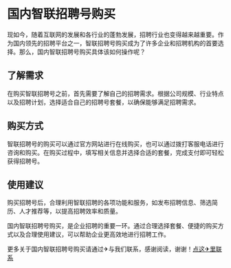 # 国内智联招聘号购买

现如今，随着互联网的发展和各行业的蓬勃发展，招聘行业也变得越来越重要。作为国内领先的招聘平台之一，智联招聘号购买成为了许多企业和招聘机构的首要选择。那么，国内智联招聘号购买具体该如何操作呢？

## 了解需求
在购买智联招聘号之前，首先需要了解自己的招聘需求。根据公司规模、行业特点以及招聘计划，选择适合自己的招聘号套餐，以确保能够满足招聘需求。

## 购买方式
智联招聘号的购买可以通过官方网站进行在线购买，也可以通过拨打客服电话进行咨询和购买。在购买过程中，填写相关信息并选择合适的套餐，完成支付即可轻松获得招聘号。

## 使用建议
购买招聘号后，合理利用智联招聘的各项功能和服务，如发布招聘信息、筛选简历、人才推荐等，以提高招聘效率和质量。

国内智联招聘号购买，是企业招聘的重要一环。通过合理选择套餐、便捷的购买方式以及合理使用建议，可以帮助企业更高效地进行招聘工作。

更多关于国内智联招聘号购买请通过✈与我们联系，感谢阅读，谢谢！[点这✈里联系](https://1.k02.cc)